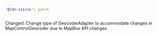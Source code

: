 ```yaml
---
'@ldn-viz/ui': patch
---
```


Changed: Change type of GeocoderAdapter to accommodate changes in MapControlGeocoder due to MapBox API changes.


